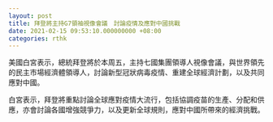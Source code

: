 ```yaml
---
layout: post
title: 拜登將主持G7領袖視像會議　討論疫情及應對中國挑戰
date: 2021-02-15 09:53:10.000000000 +08:00
categories: rthk
---
```


美國白宮表示，總統拜登將於本周五，主持七國集團領導人視像會議，與世界領先的民主市場經濟體領導人，討論新型冠狀病毒疫情、重建全球經濟計劃，以及共同應對中國。

白宮表示，拜登將重點討論全球應對疫情大流行，包括協調疫苗的生產、分配和供應，亦會討論各國增強競爭力，以及更新全球規則，應對中國所帶來的經濟挑戰。
